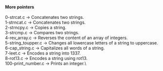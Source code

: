 **More pointers**\
\
0-strcat.c -> Concatenates two strings.\
1-strncat.c -> Concatenates two strings.\
2-strncpy.c -> Copies a string.\
3-strcmp.c -> Compares two strings.\
4-rev_array.c -> Reverses the content of an array of integers.\
5-string_toupper.c -> Changes all lowercase letters of a string to uppercase.\
6-cap_string.c -> Capitalizes all words of a string.\
7-leet.c -> Encodes a string into 1337.\
8-rot13.c -> Encodes a string using rot13.\
100-print_number.c -> Prints an integer.\

